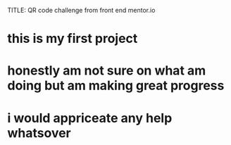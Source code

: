 TITLE: QR code challenge from front end mentor.io

# this is my first project 
# honestly am not sure on what am doing but am making great progress
# i would appriceate any help whatsover